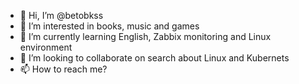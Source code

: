- 👋 Hi, I’m @betobkss
- 👀 I’m interested in books, music and games 
- 🌱 I’m currently learning English, Zabbix monitoring and Linux environment  
- 💞️ I’m looking to collaborate on search about Linux and Kubernets
- 📫 How to reach me?

<!---
betobkss/betobkss is a ✨ special ✨ repository because its `README.md` (this file) appears on your GitHub profile.
You can click the Preview link to take a look at your changes.
--->

